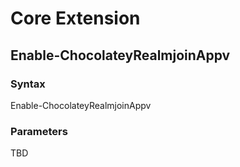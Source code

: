 # Core Extension

## Enable-ChocolateyRealmjoinAppv

### Syntax
Enable-ChocolateyRealmjoinAppv

### Parameters
TBD
